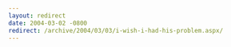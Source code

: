 ```yaml
---
layout: redirect
date: 2004-03-02 -0800
redirect: /archive/2004/03/03/i-wish-i-had-his-problem.aspx/
---
```


